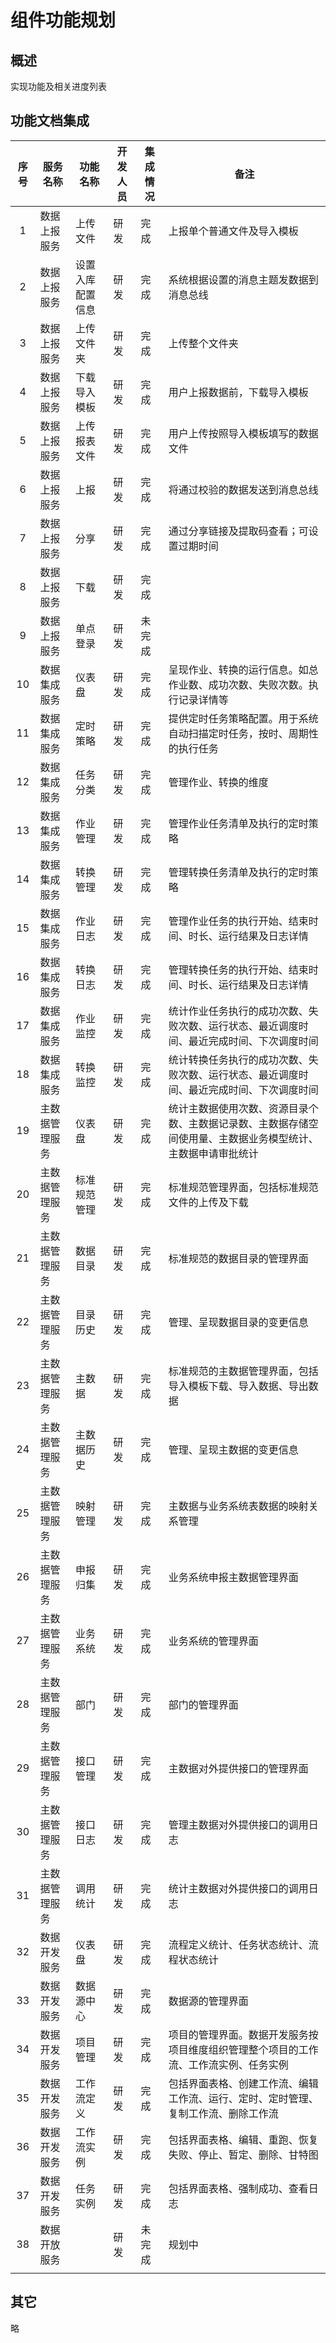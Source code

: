 # 组件功能规划

## 概述

实现功能及相关进度列表

## 功能文档集成

| 序号 | 服务名称       | 功能名称         | 开发人员 | 集成情况 | 备注                                                         |
| :--: | -------------- | ---------------- | -------- | -------- | ------------------------------------------------------------ |
|  1   | 数据上报服务   | 上传文件         | 研发     | 完成     | 上报单个普通文件及导入模板                                   |
|  2   | 数据上报服务   | 设置入库配置信息 | 研发     | 完成     | 系统根据设置的消息主题发数据到消息总线                       |
|  3   | 数据上报服务   | 上传文件夹       | 研发     | 完成     | 上传整个文件夹                                               |
|  4   | 数据上报服务   | 下载导入模板     | 研发     | 完成     | 用户上报数据前，下载导入模板                                 |
|  5   | 数据上报服务   | 上传报表文件     | 研发     | 完成     | 用户上传按照导入模板填写的数据文件                           |
|  6   | 数据上报服务   | 上报             | 研发     | 完成     | 将通过校验的数据发送到消息总线                               |
|  7   | 数据上报服务   | 分享             | 研发     | 完成     | 通过分享链接及提取码查看；可设置过期时间                     |
|  8   | 数据上报服务   | 下载             | 研发     | 完成     |                                                              |
|  9   | 数据上报服务   | 单点登录         | 研发     | 未完成   |                                                              |
|  10  | 数据集成服务   | 仪表盘           | 研发     | 完成     | 呈现作业、转换的运行信息。如总作业数、成功次数、失败次数。执行记录详情等 |
|  11  | 数据集成服务   | 定时策略         | 研发     | 完成     | 提供定时任务策略配置。用于系统自动扫描定时任务，按时、周期性的执行任务 |
|  12  | 数据集成服务   | 任务分类         | 研发     | 完成     | 管理作业、转换的维度                                         |
|  13  | 数据集成服务   | 作业管理         | 研发     | 完成     | 管理作业任务清单及执行的定时策略                             |
|  14  | 数据集成服务   | 转换管理         | 研发     | 完成     | 管理转换任务清单及执行的定时策略                             |
|  15  | 数据集成服务   | 作业日志         | 研发     | 完成     | 管理作业任务的执行开始、结束时间、时长、运行结果及日志详情   |
|  16  | 数据集成服务   | 转换日志         | 研发     | 完成     | 管理转换任务的执行开始、结束时间、时长、运行结果及日志详情   |
|  17  | 数据集成服务   | 作业监控         | 研发     | 完成     | 统计作业任务执行的成功次数、失败次数、运行状态、最近调度时间、最近完成时间、下次调度时间 |
|  18  | 数据集成服务   | 转换监控         | 研发     | 完成     | 统计转换任务执行的成功次数、失败次数、运行状态、最近调度时间、最近完成时间、下次调度时间 |
|  19  | 主数据管理服务 | 仪表盘           | 研发     | 完成     | 统计主数据使用次数、资源目录个数、主数据记录数、主数据存储空间使用量、主数据业务模型统计、主数据申请审批统计 |
|  20  | 主数据管理服务 | 标准规范管理     | 研发     | 完成     | 标准规范管理界面，包括标准规范文件的上传及下载               |
|  21  | 主数据管理服务 | 数据目录         | 研发     | 完成     | 标准规范的数据目录的管理界面                                 |
|  22  | 主数据管理服务 | 目录历史         | 研发     | 完成     | 管理、呈现数据目录的变更信息                                 |
|  23  | 主数据管理服务 | 主数据           | 研发     | 完成     | 标准规范的主数据管理界面，包括导入模板下载、导入数据、导出数据 |
|  24  | 主数据管理服务 | 主数据历史       | 研发     | 完成     | 管理、呈现主数据的变更信息                                   |
|  25  | 主数据管理服务 | 映射管理         | 研发     | 完成     | 主数据与业务系统表数据的映射关系管理                         |
|  26  | 主数据管理服务 | 申报归集         | 研发     | 完成     | 业务系统申报主数据管理界面                                   |
|  27  | 主数据管理服务 | 业务系统         | 研发     | 完成     | 业务系统的管理界面                                           |
|  28  | 主数据管理服务 | 部门             | 研发     | 完成     | 部门的管理界面                                               |
|  29  | 主数据管理服务 | 接口管理         | 研发     | 完成     | 主数据对外提供接口的管理界面                                 |
|  30  | 主数据管理服务 | 接口日志         | 研发     | 完成     | 管理主数据对外提供接口的调用日志                             |
|  31  | 主数据管理服务 | 调用统计         | 研发     | 完成     | 统计主数据对外提供接口的调用日志                             |
|  32  | 数据开发服务   | 仪表盘           | 研发     | 完成     | 流程定义统计、任务状态统计、流程状态统计                     |
|  33  | 数据开发服务   | 数据源中心       | 研发     | 完成     | 数据源的管理界面                                             |
|  34  | 数据开发服务   | 项目管理         | 研发     | 完成     | 项目的管理界面。数据开发服务按项目维度组织管理整个项目的工作流、工作流实例、任务实例 |
|  35  | 数据开发服务   | 工作流定义       | 研发     | 完成     | 包括界面表格、创建工作流、编辑工作流、运行、定时、定时管理、复制工作流、删除工作流 |
|  36  | 数据开发服务   | 工作流实例       | 研发     | 完成     | 包括界面表格、编辑、重跑、恢复失败、停止、暂定、删除、甘特图 |
|  37  | 数据开发服务   | 任务实例         | 研发     | 完成     | 包括界面表格、强制成功、查看日志                             |
|  38  | 数据开放服务   |                  | 研发     | 未完成   | 规划中                                                       |
|      |                |                  |          |          |                                                              |

## 其它

略
